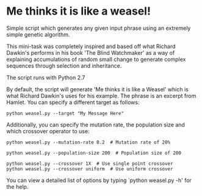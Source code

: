 Me thinks it is like a weasel!
==============================

Simple script which generates any given input phrase using an extremely simple
genetic algorithm.

This mini-task was completely inspired and based off what Richard Dawkin's performs in
his book 'The Blind Watchmaker' as a way of explaining accumulations of random small change to
generate complex sequences through selection and inheritance.

The script runs with Python 2.7

By default, the script will generate 'Me thinks it is like a Weasel' which is what Richard Dawkin's
uses for his example. The phrase is an excerpt from Hamlet. You can specify a different target as follows:

    python weasel.py --target "My Message Here"

Additionally, you can specify the mutation rate, the population size and which crossover operator to use:

    python weasel.py --mutation-rate 0.2  # Mutation rate of 20%

    python weasel.py --population-size 200  # Population size of 200

    python weasel.py --crossover 1X  # Use single point crossover
    python weasel.py --crossover uniform  # Use uniform crossover

You can view a detailed list of options by typing `python weasel.py -h' for the help.
